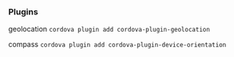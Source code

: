 ### Plugins

geolocation
`cordova plugin add cordova-plugin-geolocation`

compass
`cordova plugin add cordova-plugin-device-orientation`